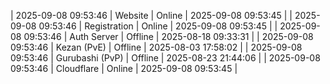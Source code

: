| 2025-09-08 09:53:46 | Website | Online | 2025-09-08 09:53:45 |
| 2025-09-08 09:53:46 | Registration | Online | 2025-09-08 09:53:45 |
| 2025-09-08 09:53:46 | Auth Server | Offline | 2025-08-18 09:33:31 |
| 2025-09-08 09:53:46 | Kezan (PvE) | Offline | 2025-08-03 17:58:02 |
| 2025-09-08 09:53:46 | Gurubashi (PvP) | Offline | 2025-08-23 21:44:06 |
| 2025-09-08 09:53:46 | Cloudflare | Online | 2025-09-08 09:53:45 |
